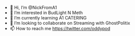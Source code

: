 - 👋 Hi, I’m @NickFromA1
- 👀 I’m interested in BudLight N Meth
- 🌱 I’m currently learning A1 CATERING
- 💞️ I’m looking to collaborate on Streaming with GhostPolitix
- 📫 How to reach me https://twitter.com/oddypod

<!---
NickFromA1/NickFromA1 is a ✨ special ✨ repository because its `README.md` (this file) appears on your GitHub profile.
You can click the Preview link to take a look at your changes.
--->
